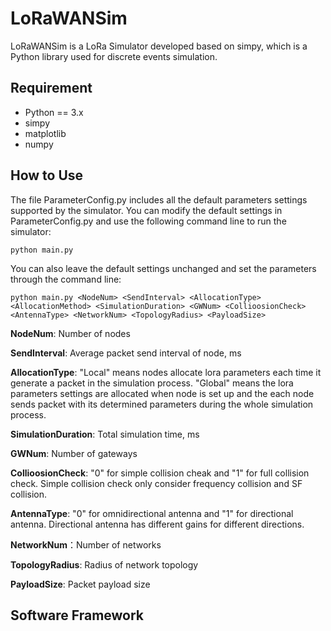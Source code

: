 # LoRaWANSim
LoRaWANSim is a LoRa Simulator developed based on simpy, which is a Python library used for discrete events simulation. 

## Requirement
* Python == 3.x
* simpy
* matplotlib
* numpy
  
## How to Use
The file ParameterConfig.py includes all the default parameters settings supported by the simulator. You can modify the default settings in ParameterConfig.py and use the following command line to run the simulator:

```
python main.py
```
You can also leave the default settings unchanged and set the parameters through the command line:

```
python main.py <NodeNum> <SendInterval> <AllocationType> <AllocationMethod> <SimulationDuration> <GWNum> <CollioosionCheck> <AntennaType> <NetworkNum> <TopologyRadius> <PayloadSize>
```

**NodeNum**: Number of nodes

**SendInterval**: Average packet send interval of node, ms

**AllocationType**: "Local" means nodes allocate lora parameters each time it generate a packet in the simulation process. "Global" means the lora parameters settings are allocated when node is set up and the each node sends packet with its determined parameters during the whole simulation process.

**SimulationDuration**: Total simulation time, ms

**GWNum**: Number of gateways

**CollioosionCheck**: "0" for simple collision cheak and "1" for full collision check. Simple collision check only consider frequency collision and SF collision.

**AntennaType**: "0" for omnidirectional antenna and "1" for directional antenna. Directional antenna has different gains for different directions.

**NetworkNum**：Number of networks

**TopologyRadius**: Radius of network topology

**PayloadSize**: Packet payload size







## Software Framework
